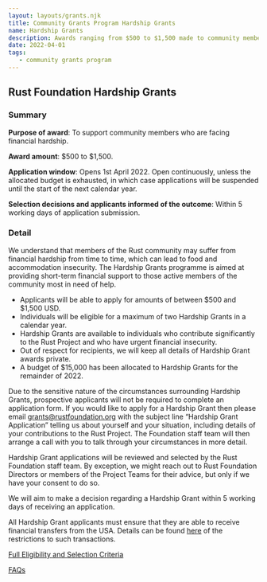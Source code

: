 ```yaml
---
layout: layouts/grants.njk
title: Community Grants Program Hardship Grants
name: Hardship Grants
description: Awards ranging from $500 to $1,500 made to community members facing financial hardship. The budget for Hardship Grants is $15,000 in 2022. Applications are continually open until the allocated budget is exhausted.
date: 2022-04-01
tags:
   - community grants program
---
```


## Rust Foundation Hardship Grants

### Summary

**Purpose of award**: To support community members who are facing financial hardship.

**Award amount**: $500 to $1,500.

**Application window**: Opens 1st April 2022. Open continuously, unless the allocated budget is exhausted, in which case applications will be suspended until the start of the next calendar year.

**Selection decisions and applicants informed of the outcome**: Within 5 working days of application submission.

### Detail

We understand that members of the Rust community may suffer from financial hardship from time to time, which can lead to food and accommodation insecurity.  The Hardship Grants programme is aimed at providing short-term financial support to those active members of the community most in need of help.

* Applicants will be able to apply for amounts of between $500 and $1,500 USD.
* Individuals will be eligible for a maximum of two Hardship Grants in a calendar year.
* Hardship Grants are available to individuals who contribute significantly to the Rust Project and who have urgent financial insecurity.
* Out of respect for recipients, we will keep all details of Hardship Grant awards private.
* A budget of $15,000 has been allocated to Hardship Grants for the remainder of 2022.

Due to the sensitive nature of the circumstances surrounding Hardship Grants, prospective applicants will not be required to complete an application form.  If you would like to apply for a Hardship Grant then please email [grants@rustfoundation.org](mailto:grants@rustfoundation.org) with the subject line “Hardship Grant Application” telling us about yourself and your situation, including details of your contributions to the Rust Project.  The Foundation staff team will then arrange a call with you to talk through your circumstances in more detail.

Hardship Grant applications will be reviewed and selected by the Rust Foundation staff team. By exception, we might reach out to Rust Foundation Directors or members of the Project Teams for their advice, but only if we have your consent to do so.

We will aim to make a decision regarding a Hardship Grant within 5 working days of receiving an application.

All Hardship Grant applicants must ensure that they are able to receive financial transfers from the USA.  Details can be found [here](https://home.treasury.gov/policy-issues/financial-sanctions/sanctions-programs-and-country-information) of the restrictions to such transactions.

[Full Eligibility and Selection Criteria](https://placid-guanaco.cloudvent.net/grants-eligibility-and-selection/#hardship-grants)

[FAQs](https://placid-guanaco.cloudvent.net/grants-faqs/#hardship-grants)

